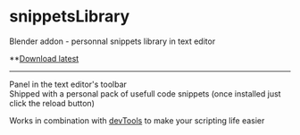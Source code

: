 # snippetsLibrary
Blender addon - personnal snippets library in text editor

**[Download latest](https://github.com/Pullusb/snippetsLibrary/archive/master.zip)

---  

Panel in the text editor's toolbar  
Shipped with a personal pack of usefull code snippets (once installed just click the reload button)

Works in combination with [devTools](https://github.com/Pullusb/devTools) to make your scripting life easier
